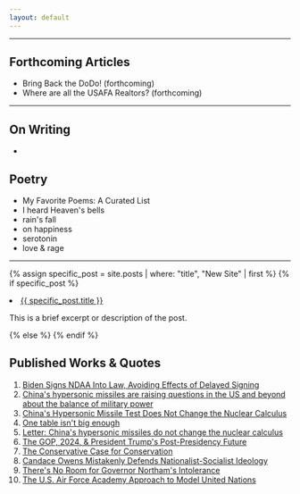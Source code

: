 ```yaml
---
layout: default
---
```


<div style="clear:both"></div>
<hr>


<div class = "container content">
<!--Make this an RSS Feed and import all articles over from https://www.ryanjaharden.com-->
<h2>Forthcoming Articles</h2>
<ul>
<li>Bring Back the DoDo! (forthcoming)</li>
<li>Where are all the USAFA Realtors? (forthcoming)</li>
</ul>

<hr>

<H2>On Writing</H2>
<ul> 
<li></li>
</ul>

<h2>Poetry</h2>
<ul>
<li>My Favorite Poems: A Curated List</li>
<li>I heard Heaven's bells</li>
<li>rain's fall</li>
<li>on happiness</li>
<li>serotonin</li>
<li>love & rage</li>
</ul>

<hr>

{% assign specific_post = site.posts | where: "title", "New Site" | first %}
{% if specific_post %}
  <li>
    <a href="{{ site.baseurl }}{{ specific_post.url }}">{{ specific_post.title }}</a>
    <p>This is a brief excerpt or description of the post.</p>
  </li>
{% else %}
{% endif %}





<h2>Published Works & Quotes</h2>
<ol>
<li><a href="https://nationalinterest.org/blog/buzz/biden-signs-ndaa-law-avoiding-effects-delayed-signing-198651">Biden Signs NDAA Into Law, Avoiding Effects of Delayed Signing</a></li>
<li><a href="https://inews.co.uk/news/analysis/china-hypersonic-missiles-balance-military-power-1313758">China's hypersonic missiles are raising questions in the US and beyond about the balance of military power</a></li>
<li><a href="https://www.rusi.org/explore-our-research/publications/commentary/chinas-hypersonic-missile-test-does-not-change-nuclear-calculus">China's Hypersonic Missile Test Does Not Change the Nuclear Calculus</a></li>
<li><a href="https://www.linkedin.com/news/story/one-table-isnt-big-enough-4584241/">One table isn't big enough</a></li>
<li><a href="https://www.ft.com/content/924c8163-60ac-404a-bc8b-29fd534b1c0d?accessToken=zwAAAXy6CCdIkdOSTIFjYKxAStO8iyn9U0scDQ.MEUCIFXNN7f-sCXSZiPoR03GdRZpwqw6TE6WfWiu0csDvSBIAiEA3raEmbb4ejMYnBsIcN0tUDoW1-7sR7MLPP53a0IgN0c&sharetype=gift?token=581de2cc-1b4b-4f2b-aa2e-bce6499203bc">Letter: China's hypersonic missiles do not change the nuclear calculus</a></li>
<li><a href="https://loneconservative.com/2021/05/28/the-gop-2024-president-trumps-post-presidency-future/">The GOP, 2024, & President Trump's Post-Presidency Future</a></li>
<li><a href="https://loneconservative.com/2019/01/31/the-conservative-case-for-conservation/">The Conservative Case for Conservation</a></li>
<li><a href="https://loneconservative.com/2019/02/09/candace-owens-mistakenly-defends-nationalist-socialist-ideology/">Candace Owens Mistakenly Defends Nationalist-Socialist Ideology</a></li>
<li><a href="https://loneconservative.com/2019/02/07/theres-no-room-for-governor-northams-intolerance/">There's No Room for Governor Northam's Intolerance</a></li>
<li><a href="https://bestdelegate.com/the-u-s-air-force-academy-approach-to-model-united-nations/">The U.S. Air Force Academy Approach to Model United Nations</a></li>
</ol>